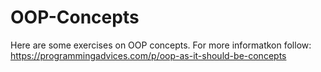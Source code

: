# OOP-Concepts
Here are some exercises on OOP concepts.
For more informatkon follow: https://programmingadvices.com/p/oop-as-it-should-be-concepts
